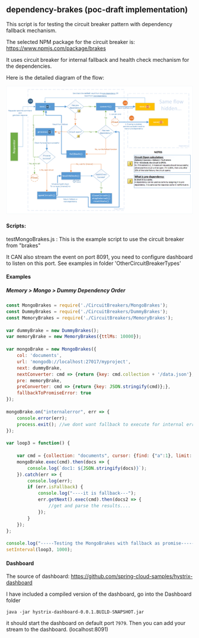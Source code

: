 ## dependency-brakes (poc-draft implementation) ##

This script is for testing the circuit breaker pattern with dependency fallback mechanism.

The selected NPM package for the circuit breaker is: https://www.npmjs.com/package/brakes

It uses circuit breaker for internal fallback and health check mechanism for the dependencies.

Here is the detailed diagram of the flow:

![Flow](Help/DependencyBrakes-decisionFlow.png)

#### Scripts: ####

testMongoBrakes.js : This is the example script to use the circuit breaker from "brakes"

It CAN also stream the event on port 8091, you need to configure dashboard to listen on this port. See examples in folder 'OtherCircuitBreakerTypes'

#### Examples ####

##### Memory > Mongo > Dummy Dependency Order #####
```javascript
const MongoBrakes = require('./CircuitBreakers/MongoBrakes');
const DummyBrakes = require('./CircuitBreakers/DummyBrakes');
const MemoryBrakes = require('./CircuitBreakers/MemoryBrakes');

var dummyBrake = new DummyBrakes();
var memoryBrake = new MemoryBrakes({ttlMs: 10000});

var mongoBrake = new MongoBrakes({
	col: 'documents',
	url: 'mongodb://localhost:27017/myproject',
	next: dummyBrake,
	nextConverter: cmd => {return {key: cmd.collection + '/data.json'};},
	pre: memoryBrake,
	preConverter: cmd => {return {key: JSON.stringify(cmd)};},
	fallbackToPromiseError: true
});

mongoBrake.on("internalerror", err => {
	console.error(err);
	process.exit(); //we dont want fallback to execute for internal errors (like wrong syntax in parameter)
});

var loop3 = function() {

	var cmd = {collection: "documents", cursor: {find: {"a":1}, limit: 1}};//, nextCmd: {key:"documents/all_limit1.json"}};
	mongoBrake.exec(cmd).then(docs => {
		console.log(`doc1: ${JSON.stringify(docs)}`);
	}).catch(err => {
		console.log(err);
		if (err.isFallback) {
			console.log("----it is fallback---");
			err.getNext().exec(cmd).then(docs2 => {
				//get and parse the results....
			});
		}
	});
};

console.log("-----Testing the MongoBrakes with fallback as promise-------");
setInterval(loop3, 1000);
```

#### Dashboard ####

The source of dashboard: 
https://github.com/spring-cloud-samples/hystrix-dashboard
 
I have included a compiled version of the dashboard, go into the Dashboard folder

```
java -jar hystrix-dashboard-0.0.1.BUILD-SNAPSHOT.jar
```

it should start the dashboard on default port `7979`.
Then you can add your stream to the dashboard. (localhost:8091)
